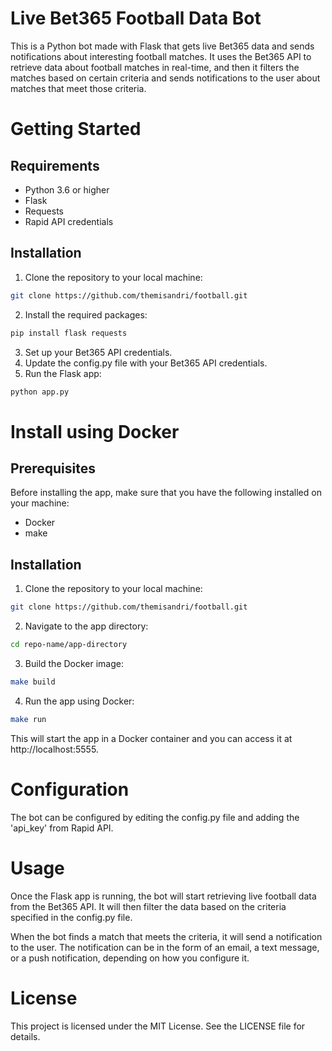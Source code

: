 # Live Bet365 Football Data Bot

This is a Python bot made with Flask that gets live Bet365 data and sends notifications about interesting football matches. It uses the Bet365 API to retrieve data about football matches in real-time, and then it filters the matches based on certain criteria and sends notifications to the user about matches that meet those criteria.

# Getting Started
## Requirements
- Python 3.6 or higher
- Flask
- Requests
- Rapid API credentials

## Installation
1. Clone the repository to your local machine:
```bash
git clone https://github.com/themisandri/football.git
```
2. Install the required packages:
```bash
pip install flask requests
```
3. Set up your Bet365 API credentials.
4. Update the config.py file with your Bet365 API credentials.
5. Run the Flask app:
```bash
python app.py
```
# Install using Docker
## Prerequisites
Before installing the app, make sure that you have the following installed on your machine:

- Docker
- make

## Installation
1. Clone the repository to your local machine:
```bash
git clone https://github.com/themisandri/football.git
```
2. Navigate to the app directory:
```bash
cd repo-name/app-directory
```
3. Build the Docker image:
```bash
make build
```
4. Run the app using Docker:
```bash
make run
```

This will start the app in a Docker container and you can access it at http://localhost:5555.

# Configuration
The bot can be configured by editing the config.py file and adding the 'api_key' from Rapid API.

# Usage

Once the Flask app is running, the bot will start retrieving live football data from the Bet365 API. It will then filter the data based on the criteria specified in the config.py file.

When the bot finds a match that meets the criteria, it will send a notification to the user. The notification can be in the form of an email, a text message, or a push notification, depending on how you configure it.

# License

This project is licensed under the MIT License. See the LICENSE file for details.
